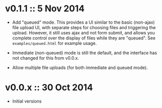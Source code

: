 # v0.1.1 :: 5 Nov 2014

- Add "queued" mode. This provides a UI similar to the basic (non-ajax) file
  upload UI, with separate steps for choosing files and triggering the upload.
  However, it still uses ajax and not form submit, and allows you complete 
  control over the display of files while they are "queued". See 
  `examples/queued.html` for example usage.

- Immediate (non-queued) mode is still the default, and the interface has not
  changed for this from v0.0.x.

- Allow multiple file uploads (for both immediate and queued mode).


# v0.0.x :: 30 Oct 2014

- Initial versions
